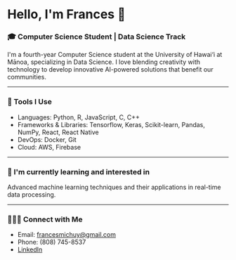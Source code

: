 # Hello, I'm Frances 👋

### 🎓 Computer Science Student | Data Science Track

I'm a fourth-year Computer Science student at the University of Hawai‘i at Mānoa, specializing in Data Science. I love blending creativity with technology to develop innovative AI-powered solutions that benefit our communities.

---
### 🔭 Tools I Use

- Languages: Python, R, JavaScript, C, C++
- Frameworks & Libraries: Tensorflow, Keras, Scikit-learn, Pandas, NumPy, React, React Native
- DevOps: Docker, Git
- Cloud: AWS, Firebase

---
### 🌱 I'm currently learning and interested in

Advanced machine learning techniques and their applications in real-time data processing.

---

### 👩🏻‍💻 Connect with Me

- Email: francesmichuy@gmail.com
- Phone: (808) 745-8537
- [LinkedIn](https://www.linkedin.com/in/frances-michelle-uy/)
